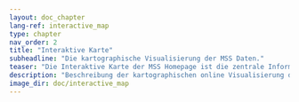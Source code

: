 ```yaml
---
layout: doc_chapter
lang-ref: interactive_map
type: chapter
nav_order: 2
title: "Interaktive Karte"
subheadline: "Die kartographische Visualisierung der MSS Daten."
teaser: "Die Interaktive Karte der MSS Homepage ist die zentrale Informationsstelle  des MSS Netzwerks. Sie zeigt die aktuellen Messdaten der Stationen des MSS Netzwerks und bietet Zugriff auf vergangene Ereignisse, die mit dem MSS Netzwerk detektiert wurden."
description: "Beschreibung der kartographischen online Visualisierung der MSS Daten."
image_dir: doc/interactive_map
---
```


